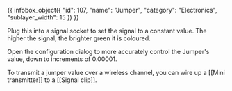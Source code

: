 {{ infobox_object({
	"id": 107,
	"name": "Jumper",
	"category": "Electronics",
	"sublayer_width": 15
}) }}

Plug this into a signal socket to set the signal to a constant value. The higher the signal, the brighter green it is coloured.

Open the configuration dialog to more accurately control the Jumper's value, down to increments of 0.00001.

To transmit a jumper value over a wireless channel, you can wire up a [[Mini transmitter]] to a [[Signal clip]].
